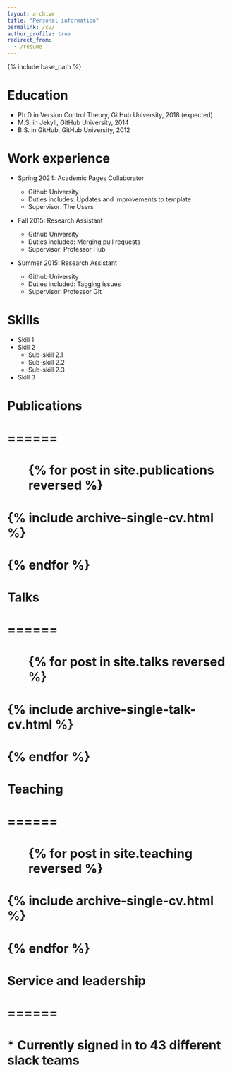 ```yaml
---
layout: archive
title: "Personal information"
permalink: /cv/
author_profile: true
redirect_from:
  - /resume
---
```


{% include base_path %}

Education
======
* Ph.D in Version Control Theory, GitHub University, 2018 (expected)
* M.S. in Jekyll, GitHub University, 2014
* B.S. in GitHub, GitHub University, 2012

Work experience
======
* Spring 2024: Academic Pages Collaborator
  * Github University
  * Duties includes: Updates and improvements to template
  * Supervisor: The Users

* Fall 2015: Research Assistant
  * Github University
  * Duties included: Merging pull requests
  * Supervisor: Professor Hub

* Summer 2015: Research Assistant
  * Github University
  * Duties included: Tagging issues
  * Supervisor: Professor Git
  
Skills
======
* Skill 1
* Skill 2
  * Sub-skill 2.1
  * Sub-skill 2.2
  * Sub-skill 2.3
* Skill 3

# Publications
# ======
 # <ul>{% for post in site.publications reversed %}
  #  {% include archive-single-cv.html %}
 # {% endfor %}</ul>
  
# Talks
# ======
 # <ul>{% for post in site.talks reversed %}
   # {% include archive-single-talk-cv.html  %}
 # {% endfor %}</ul>
  
# Teaching
# ======
 # <ul>{% for post in site.teaching reversed %}
 #   {% include archive-single-cv.html %}
#  {% endfor %}</ul>
  
# Service and leadership
# ======
# * Currently signed in to 43 different slack teams
